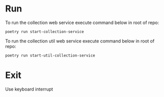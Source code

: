 # Run

To run the collection web service execute command below in root of repo:

```shell
poetry run start-collection-service
```

To run the collection util web service execute command below in root of repo:

```shell
poetry run start-util-collection-service
```

# Exit

Use keyboard interrupt

